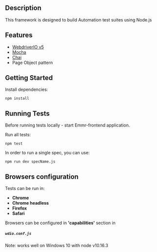## Description
This framework is designed to build Automation test suites using Node.js

## Features

- [WebdriverIO v5](https://github.com/webdriverio/webdriverio/)
- [Mocha](https://github.com/mochajs/mocha)
- [Chai](https://github.com/chaijs/chai)
- Page Object pattern

## Getting Started
Install dependencies:

```
npm install
```

## Running Tests
Before running tests locally - start Emmr-frontend application.

Run all tests:

```
npm test
```

In order to run a single spec, you can use:

```
npm run dev specName.js
```

## Browsers configuration
Tests can be run in:
- **Chrome**
- **Chrome headless**
- **Firefox**
- **Safari**

Browsers can be configured in **'capabilities'** section in

##### `wdio.conf.js`

Note: works well on Windows 10 with node v10.16.3
